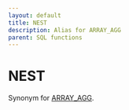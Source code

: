```yaml
---
layout: default
title: NEST
description: Alias for ARRAY_AGG
parent: SQL functions
---
```


# NEST

Synonym for [ARRAY_AGG](array-agg.md).
